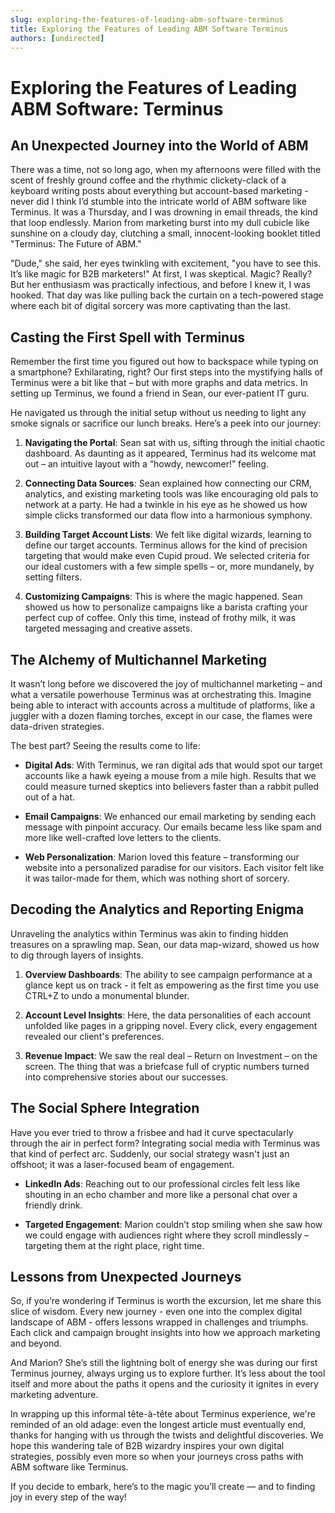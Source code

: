 ```yaml
---
slug: exploring-the-features-of-leading-abm-software-terminus
title: Exploring the Features of Leading ABM Software Terminus
authors: [undirected]
---
```



# Exploring the Features of Leading ABM Software: Terminus

## An Unexpected Journey into the World of ABM

There was a time, not so long ago, when my afternoons were filled with the scent of freshly ground coffee and the rhythmic clickety-clack of a keyboard writing posts about everything but account-based marketing - never did I think I’d stumble into the intricate world of ABM software like Terminus. It was a Thursday, and I was drowning in email threads, the kind that loop endlessly. Marion from marketing burst into my dull cubicle like sunshine on a cloudy day, clutching a small, innocent-looking booklet titled "Terminus: The Future of ABM."

"Dude," she said, her eyes twinkling with excitement, "you have to see this. It’s like magic for B2B marketers!" At first, I was skeptical. Magic? Really? But her enthusiasm was practically infectious, and before I knew it, I was hooked. That day was like pulling back the curtain on a tech-powered stage where each bit of digital sorcery was more captivating than the last.

## Casting the First Spell with Terminus

Remember the first time you figured out how to backspace while typing on a smartphone? Exhilarating, right? Our first steps into the mystifying halls of Terminus were a bit like that – but with more graphs and data metrics. In setting up Terminus, we found a friend in Sean, our ever-patient IT guru. 

He navigated us through the initial setup without us needing to light any smoke signals or sacrifice our lunch breaks. Here’s a peek into our journey: 

1. **Navigating the Portal**: Sean sat with us, sifting through the initial chaotic dashboard. As daunting as it appeared, Terminus had its welcome mat out – an intuitive layout with a “howdy, newcomer!” feeling.
   
2. **Connecting Data Sources**: Sean explained how connecting our CRM, analytics, and existing marketing tools was like encouraging old pals to network at a party. He had a twinkle in his eye as he showed us how simple clicks transformed our data flow into a harmonious symphony.

3. **Building Target Account Lists**: We felt like digital wizards, learning to define our target accounts. Terminus allows for the kind of precision targeting that would make even Cupid proud. We selected criteria for our ideal customers with a few simple spells – or, more mundanely, by setting filters.

4. **Customizing Campaigns**: This is where the magic happened. Sean showed us how to personalize campaigns like a barista crafting your perfect cup of coffee. Only this time, instead of frothy milk, it was targeted messaging and creative assets.

## The Alchemy of Multichannel Marketing

It wasn’t long before we discovered the joy of multichannel marketing – and what a versatile powerhouse Terminus was at orchestrating this. Imagine being able to interact with accounts across a multitude of platforms, like a juggler with a dozen flaming torches, except in our case, the flames were data-driven strategies.

The best part? Seeing the results come to life:

- **Digital Ads**: With Terminus, we ran digital ads that would spot our target accounts like a hawk eyeing a mouse from a mile high. Results that we could measure turned skeptics into believers faster than a rabbit pulled out of a hat.

- **Email Campaigns**: We enhanced our email marketing by sending each message with pinpoint accuracy. Our emails became less like spam and more like well-crafted love letters to the clients.

- **Web Personalization**: Marion loved this feature – transforming our website into a personalized paradise for our visitors. Each visitor felt like it was tailor-made for them, which was nothing short of sorcery.

## Decoding the Analytics and Reporting Enigma

Unraveling the analytics within Terminus was akin to finding hidden treasures on a sprawling map. Sean, our data map-wizard, showed us how to dig through layers of insights.

1. **Overview Dashboards**: The ability to see campaign performance at a glance kept us on track - it felt as empowering as the first time you use CTRL+Z to undo a monumental blunder.

2. **Account Level Insights**: Here, the data personalities of each account unfolded like pages in a gripping novel. Every click, every engagement revealed our client's preferences.

3. **Revenue Impact**: We saw the real deal – Return on Investment – on the screen. The thing that was a briefcase full of cryptic numbers turned into comprehensive stories about our successes.

## The Social Sphere Integration

Have you ever tried to throw a frisbee and had it curve spectacularly through the air in perfect form? Integrating social media with Terminus was that kind of perfect arc. Suddenly, our social strategy wasn't just an offshoot; it was a laser-focused beam of engagement.

- **LinkedIn Ads**: Reaching out to our professional circles felt less like shouting in an echo chamber and more like a personal chat over a friendly drink.

- **Targeted Engagement**: Marion couldn’t stop smiling when she saw how we could engage with audiences right where they scroll mindlessly – targeting them at the right place, right time.

## Lessons from Unexpected Journeys

So, if you’re wondering if Terminus is worth the excursion, let me share this slice of wisdom. Every new journey - even one into the complex digital landscape of ABM - offers lessons wrapped in challenges and triumphs. Each click and campaign brought insights into how we approach marketing and beyond.

And Marion? She’s still the lightning bolt of energy she was during our first Terminus journey, always urging us to explore further. It’s less about the tool itself and more about the paths it opens and the curiosity it ignites in every marketing adventure.

In wrapping up this informal tête-à-tête about Terminus experience, we're reminded of an old adage: even the longest article must eventually end, thanks for hanging with us through the twists and delightful discoveries. We hope this wandering tale of B2B wizardry inspires your own digital strategies, possibly even more so when your journeys cross paths with ABM software like Terminus.

If you decide to embark, here’s to the magic you’ll create — and to finding joy in every step of the way!